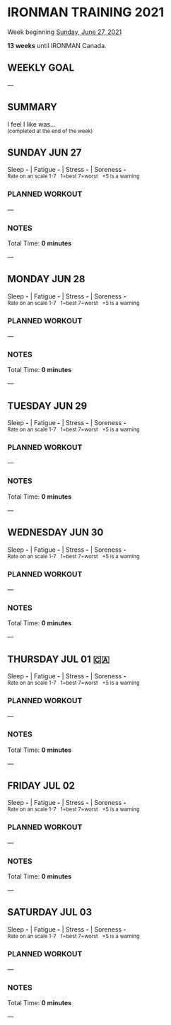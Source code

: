 # IRONMAN TRAINING 2021
Week beginning [Sunday, June 27, 2021](javascript:flick('sun');)

**13 weeks** until IRONMAN Canada.

## WEEKLY GOAL
&mdash; 

## SUMMARY
I feel I like was...  
<sup>(completed at the end of the week)</sup>
<!--OVERTRAINING|ON THE EDGE|STAYING CONSISTENT|LAGGING A BIT-->


<!---->
## SUNDAY JUN 27
Sleep **-** | Fatigue **-** | Stress **-** | Soreness **-**  
<sup>Rate on an scale 1-7 &nbsp; 1=best 7=worst &nbsp; +5 is a warning</sup>

### PLANNED WORKOUT
&mdash; 

### NOTES
Total Time: **0 minutes**

&mdash; 


<!---->
## MONDAY JUN 28
Sleep **-** | Fatigue **-** | Stress **-** | Soreness **-**  
<sup>Rate on an scale 1-7 &nbsp; 1=best 7=worst &nbsp; +5 is a warning</sup>

### PLANNED WORKOUT
&mdash; 

### NOTES
Total Time: **0 minutes**

&mdash; 


<!---->
## TUESDAY JUN 29
Sleep **-** | Fatigue **-** | Stress **-** | Soreness **-**  
<sup>Rate on an scale 1-7 &nbsp; 1=best 7=worst &nbsp; +5 is a warning</sup>

### PLANNED WORKOUT
&mdash; 

### NOTES
Total Time: **0 minutes**

&mdash; 


<!---->
## WEDNESDAY JUN 30
Sleep **-** | Fatigue **-** | Stress **-** | Soreness **-**  
<sup>Rate on an scale 1-7 &nbsp; 1=best 7=worst &nbsp; +5 is a warning</sup>

### PLANNED WORKOUT
&mdash; 

### NOTES
Total Time: **0 minutes**

&mdash; 


<!---->
## THURSDAY JUL 01 🇨🇦
Sleep **-** | Fatigue **-** | Stress **-** | Soreness **-**  
<sup>Rate on an scale 1-7 &nbsp; 1=best 7=worst &nbsp; +5 is a warning</sup>

### PLANNED WORKOUT
&mdash; 

### NOTES
Total Time: **0 minutes**

&mdash; 


<!---->
## FRIDAY JUL 02
Sleep **-** | Fatigue **-** | Stress **-** | Soreness **-**  
<sup>Rate on an scale 1-7 &nbsp; 1=best 7=worst &nbsp; +5 is a warning</sup>

### PLANNED WORKOUT
&mdash; 

### NOTES
Total Time: **0 minutes**

&mdash; 


<!---->
## SATURDAY JUL 03
Sleep **-** | Fatigue **-** | Stress **-** | Soreness **-**  
<sup>Rate on an scale 1-7 &nbsp; 1=best 7=worst &nbsp; +5 is a warning</sup>

### PLANNED WORKOUT
&mdash; 

### NOTES
Total Time: **0 minutes**

&mdash; 


<!---->